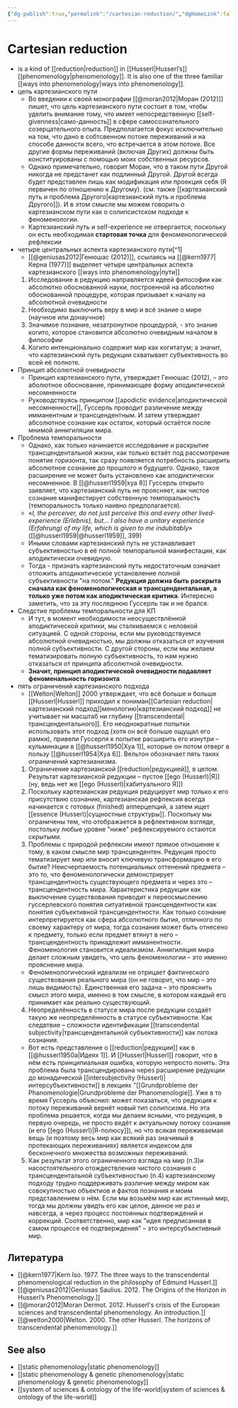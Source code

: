 ```yaml
---
{"dg-publish":true,"permalink":"/cartesian-reduction/","dgHomeLink":false,"dgPassFrontmatter":false}
---
```


# Cartesian reduction

- is a kind of [[reduction|reduction]] in [[Husserl|Husserl’s]] [[phenomenology|phenomenology]]. It is also one of the three familiar [[ways into phenomenology|ways into phenomenology]]. 
- цель картезианского пути
	- Во введении к своей монографии [[@moran2012|Моран (2012)]] пишет, что цель картезианского пути состоит в том, чтобы уделить внимание тому, что имеет непосредственную [[self-givenness|само-данность]] в сфере самосознательного созерцательного опыта. Предполагается фокус исключительно на том, что дано в собтсвенном потоке переживаний и на способе данности всего, что встречается в этом потоке. Все другие формы переживаний (включая Других) должны быть конституированы с помощью моих собственных ресурсов.
	- Однако примечательно, говорит Моран, что в таком пути Другой никогда не предстанет как подлинный Другой. Другой всегда будет представлен лишь как модификация или проекция себя (Я первичен по отношению к Другому). (см. также [[картезианский путь и проблема Другого|картезианский путь и проблема Другого]]). И в этом смысле мы можем говорить о картезианском пути как о солипсистском подходе к феноменологии.
	- Картезианский путь и self-experience не отвергается, поскольку он есть необходимая **стартовая точка** для феноменологической рефлексии
- четыре центральных аспекта картезианского пути[^1]
	- [[@geniusas2012|Генюшас (2012)]], ссылаясь на [[@kern1977|Керна (1977)]] выделяет четыре центральных аспекта картезианского [[ways into phenomenology|пути]]
	1. Исследование в редукцию направляется идеей философии как абсолютно обоснованной науки, построенной на абсолютно обоснованной процедуре, которая призывает к началу на абсолютной очевидности
	2. Необходимо выключить веру в мир и всё знание о мире (научное или донаучное)
	3. Значимое познание, незатронутное процедурой, - это знание когито, которое становится абсолютно очевидным началом в философии
	4. Когито интенционально содержит мир как когитатум; а значит, что картезианский путь редукции схватывает субъективность во всей её полноте.
- Принцип абсолютной очевидности
	- Принцип картезианского пути, утверждает Генюшас (2012), – это аболютное обоснование, принимающее форму аподиктической несомненности
	- Руководствуясь принципом [[apodictic evidence|аподиктической несомненности]], Гуссерль проводит различение между имманентным и трансцендентным. И затем утверждает абсолютное сознание как остаток, который остаётся после мнимой аннигиляции мира. 
- Проблема темпоральности
	- Однако, как только начинается исследование и раскрытие трансцендентальной жизни, как только встаёт под рассмотрение понятие горизонта, так сразу появляется потребность расширить абсолютное сознание до прошлого и будущего. Однако, такое расширение не может быть установлено как аподиктически несомненное. В [[@husserl1959|хуа 8]] Гуссерль открыто заявляет, что картезианский путь не проясняет, как чистое сознание манифестирует собственную темпоральность (темпоральность только наивно предполагается).
	- «*I, the perceiver, do not just perceive this and every other lived-experience (Erlebnis), but… I also have a unitary experience (Erfahrung) of my life, which is given to me indubitably*» ([[@husserl1959|@husserl1959]], 399)
	- Иными словами картезианский путь не устанавливает субъективностью в её полной темпоральной манифестации, как аподиктически очевидную.
	- Тогда - признать картезианский путь недостаточным означает отложить аподикитическое установление полной субъективности "на потом." **Редукция должна быть раскрыта сначала как феноменологическая и трансцендентальная, а только уже потом как аподиктическая критика**. Интересно заметить, что за эту последнюю Гуссерль так и не брался.
- Следстие проблемы темпоральности для КП
	- И тут, в момент необходимости неосуществлённой аподиктической критики, мы сталкиваемся с неловкой ситуацией. С одной стороны, если мы руководствуемся абсолютной очевидностью, мы должны отказаться от изучения полной субъективности. С другой стороны, если мы желаем тематизировать полную субъективность, то нам нужно отказаться от принципа абсолютной очевидности.
	- **Значит, принцип аподиктической очевидности подавляет феноменальность горизонта**
- пять ограничений картезианского подхода
	- [[Welton|Welton]] 2000 утверждает, что всё больше и больше [[Husserl|Husserl]] приходил к пониман[[Cartesian reduction|картезианский подход]]менологию|картезианский подход]] не учитывает ни масштаб ни глубину [[transcendental|трансцендентального]].  Его неоднократные попытки использовать этот подход (хотя он всё больше ощущал его рамки), привели Гуссерля к попытке расширить его изнутри – кульминации в [[@husserl1950|Хуа 1]], которые он потом отверг в пользу [[@husserl1954|Хуа 6]]. Вельтон обозначает пять таких ограничений картезианизма.
	1. Ограничение картезианской [[reduction|редукцией]], в целом. Результат картезианской редукции – пустое [[ego (Husserl)|Я]] (ну, ведь нет же [[ego (Husserl)|хабитуального Я]])
	2. Поскольку картезианская редукция редуцирует мир только к его присутствию сознанию, картезианская рефлексия всегда начинается с готовых (finished) апперцепций, а затем ищет [[essence (Husserl)|сущностные структуры]]. Поскольку мы ограничены тем, что отображается в рефлективном взгляде, постольку любые уровне "ниже" рефлексируемого остаются скрытыми.
	3. Проблемы с природой рефлексии имеют прямое отношение к тому, в каком смысле мир трансцендентен. Редукция просто тематизирует мир или вносит ключевую трансформацию в его бытие? Неисчерпаемость потенциальных оттенений предмета – это то, что феноменологически демонстрирует трансцендентность существующего предмета и через это – трансцендентность мира. Характеристика редукции как выключение существования приводит к переосмыслению гуссерлевского понятия ситуативной трансцендентности как понятия субъективной трансцендентности. Как только сознание интерпретируется как сфера абсолютного бытия, отличного по своему характеру от мира, тогда сознания может быть отнесено к предмету, только если предмет втянут в него – трансцендентность принадлежит имманентности. Феноменология становится идеализмом. Аннигиляция мира делает сложным увидеть, что цель феноменологии – это именно прояснение мира. 
	- Феноменологический идеализм не отрицает фактического существования реального мира (он не говорит, что мир – это лишь видимость). Единственная его задача – это прояснить смысл этого мира, именно в том смысле, в котором каждый его принимает как реально существующий. 
	4. Неопределённость в статусе мира после редукции создаёт такую же неопределённость в статусе субъективности. Как следвтвие – сложности идентификации [[transcendental subjectivity|трансцендентальной субъективности]] как потока сознания.
	- Вот есть представление о [[reduction|редукции]] как в [[@husserl1950a|Идеях 1]]. И [[Husserl|Husserl]] говорит, что в нём есть принципиальная ошибка, которую непросто понять. Эта проблема была трансцендирована через  расширение редукции  до монадической [[intersubjectivity (Husserl)|интерсубъективности]] в лекциях "[[Grundprobleme der Phanomenologie|Grundprobleme der Phanomenologie]]. Уже в то время Гуссерль объяснил: может показаться, что редукция к потоку переживаний вернёт новый тип солипсизма. Но эта проблема решается, когда мы делаем ясными, что редукция, в первую очередь, не просто ведёт к актуальному потоку сознания (и его [[ego (Husserl)|Я-полюсу]]), но что всякая переживаемая вещь (и поэтому весь мир как всякий раз значимый в протекающих переживаниях) является индексом для бесконечного множества возможных переживаний.
	5. Как результат этого ограниченного взгляда на мир (п.3)и насостоятельного отождествления чистого сознания с трансцендентальной субъективностью (п.4) картезианскому подходу трудно поддерживать различие между миром как совокупностью объектиов и  фактов познания и моим представлением о нём. Если мы возьмём мир как истинный мир, тогда мы должны увидть его как целое, данное не раз и навсегда, а через процесс постоянных подтверждений и коррекций. Соответственно, мир как "идея предписанная в самом процессе её подтверждения" – это интерсубъективный мир.




## Литература
- [[@kern1977|Kern Iso. 1977. The three ways to the transcendental phenomenological reduction in the philosophy of Edmund Husserl.]]
- [[@geniusas2012|Geniusas Saulius. 2012. The Origins of the Horizon in Husserl’s Phenomenology.]]
- [[@moran2012|Moran Dermot. 2012. Husserl's crisis of the European sciences and transcendental phenomenology. An introduction.]]
- [[@welton2000|Welton. 2000. The other Husserl. The horizons of transcendental phenomenology.]]


## See also
- [[static phenomenology|static phenomenology]]
- [[static phenomenology & genetic phenomenology|static phenomenology & genetic phenomenology]]
- [[system of sciences & ontology of the life-world|system of sciences & ontology of the life-world]]